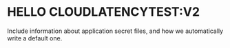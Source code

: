 # HELLO CLOUDLATENCYTEST:V2


Include information about application secret files, and how we automatically write a default one.